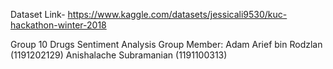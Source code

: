 Dataset Link- https://www.kaggle.com/datasets/jessicali9530/kuc-hackathon-winter-2018

Group 10
Drugs Sentiment Analysis
Group Member: 
Adam Arief bin Rodzlan (1191202129)
Anishalache Subramanian (1191100313)
